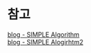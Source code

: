 # 참고
[blog - SIMPLE Algorithm](https://cfdisrael.blog/2021/11/08/simple-algorithm-way-to-solve-incompressible-nv-stokes-equation/)  
[blog - SIMPLE Alogirhtm2](https://machfam.com/15854)

